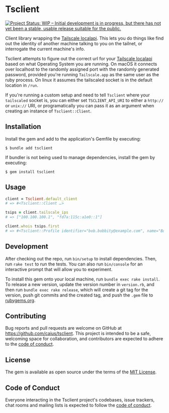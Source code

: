 # Tsclient

[![Project Status: WIP – Initial development is in progress, but there has not yet been a stable, usable release suitable for the public.](https://www.repostatus.org/badges/latest/wip.svg)](https://www.repostatus.org/#wip)

Client library wrapping the [Tailscale localapi][localapi]. This lets you do things like find out the identity of another machine talking to you on the tailnet, or interrogate the current machine's info.

Tsclient attempts to figure out the correct url for your [Tailscale localapi][localapi] based on what Operating System you are running. On macOS it connects over localhost to the randomly assigned port with the randomly generated password, provided you're running `Tailscale.app` as the same user as the ruby process. On linux it assumes the tailscaled socket is in the default location in `/run`.

If you're running a custom setup and need to tell `Tsclient` where your `tailscaled` socket is, you can either set `TSCLIENT_API_URI` to either a `http://` or `unix://` URI, or programatically you can pass it as an argument when creating an instance of `Tsclient::Client`.

[localapi]: https://github.com/tailscale/tailscale/blob/main/ipn/localapi/localapi.go

## Installation

Install the gem and add to the application's Gemfile by executing:

    $ bundle add tsclient

If bundler is not being used to manage dependencies, install the gem by executing:

    $ gem install tsclient

## Usage

```ruby
client = Tsclient.default_client
# => #<Tsclient::Client …>

tsips = client.tailscale_ips
# => ["100.100.100.1", "fd7a:115c:a1e0::1"]

client.whois tsips.first
# => #<Tsclient::Profile identifier="bob.bobbity@example.com", name="Bob Bobbity", profile_pic_url="https://www.google.com/images/errors/robot.png", human=true>
```

## Development

After checking out the repo, run `bin/setup` to install dependencies. Then, run `rake test` to run the tests. You can also run `bin/console` for an interactive prompt that will allow you to experiment.

To install this gem onto your local machine, run `bundle exec rake install`. To release a new version, update the version number in `version.rb`, and then run `bundle exec rake release`, which will create a git tag for the version, push git commits and the created tag, and push the `.gem` file to [rubygems.org](https://rubygems.org).

## Contributing

Bug reports and pull requests are welcome on GitHub at https://github.com/caius/tsclient. This project is intended to be a safe, welcoming space for collaboration, and contributors are expected to adhere to the [code of conduct](https://github.com/caius/tsclient/blob/main/CODE_OF_CONDUCT.md).

## License

The gem is available as open source under the terms of the [MIT License](https://opensource.org/licenses/MIT).

## Code of Conduct

Everyone interacting in the Tsclient project's codebases, issue trackers, chat rooms and mailing lists is expected to follow the [code of conduct](https://github.com/caius/tsclient/blob/main/CODE_OF_CONDUCT.md).
